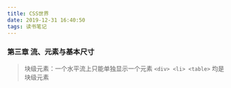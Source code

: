 ```yaml
---
title: CSS世界
date: 2019-12-31 16:40:50
tags: 读书笔记
---
```



### 第三章 流、元素与基本尺寸
> 块级元素：一个水平流上只能单独显示一个元素 
`<div> <li> <table>` 均是块级元素